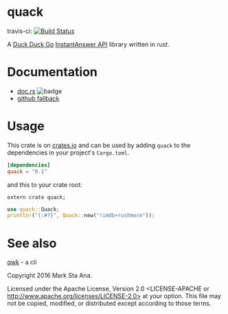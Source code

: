 # quack

travis-ci: [![Build Status](https://travis-ci.org/booyaa/quack.svg?branch=master)](https://travis-ci.org/booyaa/quack)

A [Duck Duck Go](https://duckduckgo.com) [InstantAnswer API](https://duckduckgo.com/api) library written in rust.

# Documentation

- [doc.rs](https://docs.rs/quack) ![badge](https://docs.rs/quack/badge.svg)
- [github fallback](https://booyaa.github.io/quack/quack/index.html)

# Usage

This crate is on [crates.io](https://crates.io/crates/quack) and can be
used by adding `quack` to the dependencies in your project's `Cargo.toml`.

```toml
[dependencies]
quack = "0.1"
```

and this to your crate root:
```
extern crate quack;
```

```rust
use quack::Quack;
println!("{:#?}", Quack::new("!imdb+rushmore"));
```

# See also

[qwk](https://github.com/booyaa/qwk) - a cli

Copyright 2016 Mark Sta Ana.

Licensed under the Apache License, Version 2.0 <LICENSE-APACHE or
http://www.apache.org/licenses/LICENSE-2.0> at your option. This file may not
be copied, modified, or distributed except according to those terms.
